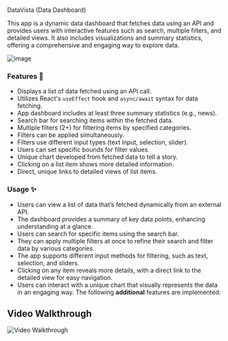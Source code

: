 DataVista (Data Dashboard) 

This app is a dynamic data dashboard that fetches data using an API and provides users with interactive features such as search, multiple filters, and detailed views. It also includes visualizations and summary statistics, offering a comprehensive and engaging way to explore data.

![image](https://github.com/user-attachments/assets/439efea8-2037-43fa-88f8-0bd2b279dbe0)



### **Features 📝**

- Displays a list of data fetched using an API call.
- Utilizes React's `useEffect` hook and `async/await` syntax for data fetching.
- App dashboard includes at least three summary statistics (e.g., news).
- Search bar for searching items within the fetched data.
- Multiple filters (2+) for filtering items by specified categories.
- Filters can be applied simultaneously.
- Filters use different input types (text input, selection, slider).
- Users can set specific bounds for filter values.
- Unique chart developed from fetched data to tell a story.
- Clicking on a list item shows more detailed information.
- Direct, unique links to detailed views of list items.

### **Usage ✨**

- Users can view a list of data that’s fetched dynamically from an external API.
- The dashboard provides a summary of key data points, enhancing understanding at a glance.
- Users can search for specific items using the search bar.
- They can apply multiple filters at once to refine their search and filter data by various categories.
- The app supports different input methods for filtering, such as text, selection, and sliders.
- Clicking on any item reveals more details, with a direct link to the detailed view for easy navigation.
- Users can interact with a unique chart that visually represents the data in an engaging way.
The following **additional** features are implemented:

## Video Walkthrough

<img src='[http://i.imgur.com/link/to/your/gif/file.gif](https://github.com/EdlawitGide/Data-Dashboard/blob/6e71fa1e3ee6d075aa18b1623bc3d351404ec994/Data%20DashBoard%20PART%202.gif)' title='Video Walkthrough' width='' alt='Video Walkthrough' />


